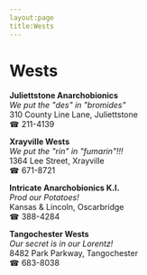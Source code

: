 ```yaml
---
layout:page
title:Wests
---
```

# Wests

**Juliettstone Anarchobionics**  
_We put the "des" in "bromides"_  
310 County Line Lane, Juliettstone  
☎ 211-4139



**Xrayville Wests**  
_We put the "rin" in "fumarin"!!!_  
1364 Lee Street, Xrayville  
☎ 671-8721



**Intricate Anarchobionics K.I.**  
_Prod our Potatoes!_  
Kansas & Lincoln, Oscarbridge  
☎ 388-4284



**Tangochester Wests**  
_Our secret is in our Lorentz!_  
8482 Park Parkway, Tangochester  
☎ 683-8038




